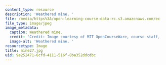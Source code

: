 ```yaml
---
content_type: resource
description: 'Weathered mine. '
file: /media/https%3A/open-learning-course-data-rc.s3.amazonaws.com/ec-s06-design-for-demining-spring-2007/9e2524716cfd4111516f8ba352ddcdbc_mine27.jpg
file_type: image/jpeg
image_metadata:
  caption: Weathered mine.
  credit: 'Credit: Image courtesy of MIT OpenCourseWare, course staff, and students.'
  image-alt: 'Weathered mine. '
resourcetype: Image
title: mine27.jpg
uid: 9e252471-6cfd-4111-516f-8ba352ddcdbc
---
```

